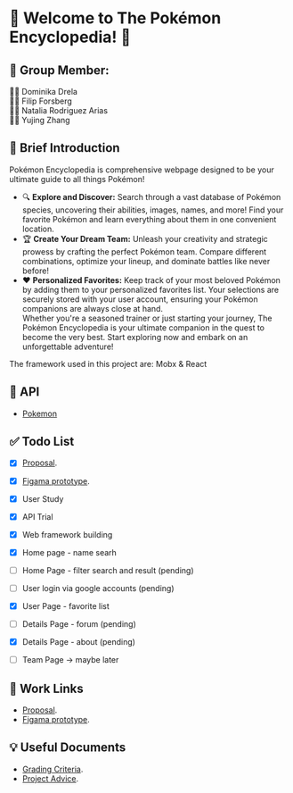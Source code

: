# 🌟 Welcome to The Pokémon Encyclopedia! 🌟


## :muscle: Group Member: 
:woman_technologist: Dominika Drela    
:man_technologist: Filip Forsberg  
:woman_technologist: Natalia Rodriguez Arias   
:woman_technologist: Yujing Zhang


## :eyes: Brief Introduction
Pokémon Encyclopedia is  comprehensive webpage designed to be your ultimate guide to all things Pokémon!
- 🔍 **Explore and Discover:** Search through a vast database of Pokémon species, uncovering their abilities, images, names, and more! Find your favorite Pokémon and learn everything about them in one convenient location.  
- 🏆 **Create Your Dream Team:** Unleash your creativity and strategic prowess by crafting the perfect Pokémon team. Compare different combinations, optimize your lineup, and dominate battles like never before!  
- ❤️ **Personalized Favorites:** Keep track of your most beloved Pokémon by adding them to your personalized favorites list. Your selections are securely stored with your user account, ensuring your Pokémon companions are always close at hand.  
Whether you're a seasoned trainer or just starting your journey, The Pokémon Encyclopedia is your ultimate companion in the quest to become the very best. Start exploring now and embark on an unforgettable adventure!  

The framework used in this project are: Mobx & React  


## :bookmark: API
- [Pokemon](https://pokeapi.co/docs/v2)


## :white_check_mark: Todo List
- [x] [Proposal](https://docs.google.com/document/d/10R-qr9olemBIWb9dPIicvgsI6YAHza-MuSa7YS3MT2s/edit).
- [x] [Figama prototype](https://www.figma.com/file/kJ23yXcy9CZXzRKTMyCIcd/EndangeredAtalas?type=design&node-id=0%3A1&mode=design&t=M5trgEpuOWiQpI7P-1).
- [x] User Study
- [x] API Trial
- [x] Web framework building
- [x] Home page - name searh
- [ ] Home Page - filter search and result (pending)
- [ ] User login via google accounts (pending)
- [x] User Page - favorite list
- [ ] Details Page - forum (pending)
- [x] Details Page - about (pending)
- [ ] Team Page -> maybe later


## :scroll: Work Links
- [Proposal](https://docs.google.com/document/d/10R-qr9olemBIWb9dPIicvgsI6YAHza-MuSa7YS3MT2s/edit).
- [Figama prototype](https://www.figma.com/file/kJ23yXcy9CZXzRKTMyCIcd/EndangeredAtalas?type=design&node-id=0%3A1&mode=design&t=M5trgEpuOWiQpI7P-1).


## :bulb: Useful Documents
- [Grading Criteria](https://docs.google.com/document/d/1luWXvJT_WEqAl4P2Fg3hNTVBOaEBdAbKADENtYJE3oo/edit).
- [Project Advice](https://canvas.kth.se/courses/44855/pages/g-dot-1-project-advice).

